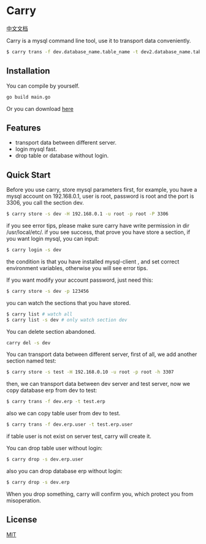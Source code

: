 # Carry
[中文文档](https://github.com/joyant/carry/blob/master/Readme_zh.md)

Carry is a mysql command line tool, use it to transport data conveniently.

```bash
$ carry trans -f dev.database_name.table_name -t dev2.database_name.table_name
```

## Installation
You can compile by yourself.
```bash
go build main.go
```
Or you can download [here](https://github.com/joyant/carry/releases)


## Features
* transport data between different server.
* login mysql fast.
* drop table or database without login.

## Quick Start

Before you use carry, store mysql parameters first, for example, you have a mysql account on 192.168.0.1, user is root, password is root and the port is 3306, you call the section dev.
```bash
$ carry store -s dev -H 192.168.0.1 -u root -p root -P 3306
```
if you see error tips, please make sure carry have write permission in dir /usr/local/etc/.
if you see success, that prove you have store a section, if you want login mysql, you can input:

```bash
$ carry login -s dev
```
the condition is that you have installed mysql-client , and set correct environment variables, otherwise you will see error tips.

If you want modify your account password, just need this:
```bash
$ carry store -s dev -p 123456
```

you can watch the sections that you have stored.
```bash
$ carry list # watch all
$ carry list -s dev # only watch section dev
```

You can delete section abandoned.

```bash
carry del -s dev
```

You can transport data between different server, first of all, we add another section named test:
```bash
$ carry store -s test -H 192.168.0.10 -u root -p root -h 3307
```
then, we can transport data between dev server and test server, now we copy database erp from dev to test:
```bash
$ carry trans -f dev.erp -t test.erp
```
also we can copy table user from dev to test.
```bash
$ carry trans -f dev.erp.user -t test.erp.user
```
if table user is not exist on server test, carry will create it.

You can drop table user without login:
```bash
$ carry drop -s dev.erp.user
```
also you can drop database erp without login:
```bash
$ carry drop -s dev.erp
```

When you drop something, carry will confirm you, which protect you from misoperation.

## License
[MIT](LICENSE)
